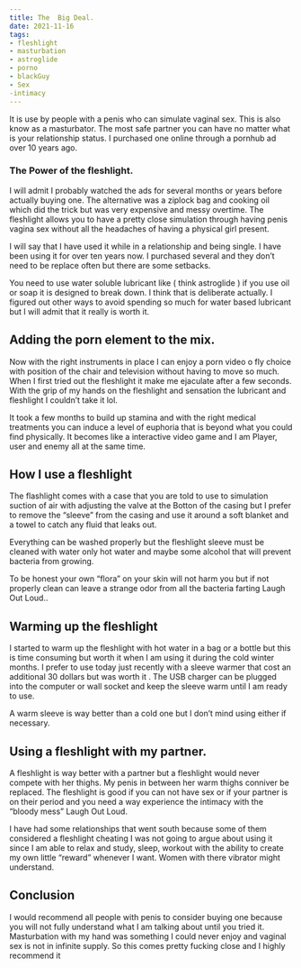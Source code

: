 ```yaml
---
title: The  Big Deal.
date: 2021-11-16
tags:
- fleshlight
- masturbation
- astroglide
- porno
- blackGuy
- Sex
-intimacy
---
```

It is use by people with a penis who can simulate vaginal sex. This is also know as a masturbator. The most safe partner  you can have no matter what is your relationship status. I purchased one online through a pornhub ad over 10 years ago. 
<!-- excerpt -->


### The Power of the fleshlight.


I will admit I probably watched the ads for several months or years before actually buying one. The alternative was a ziplock bag and cooking oil which did the trick but was very  expensive and messy overtime. The  fleshlight allows you to have a pretty close simulation through having penis vagina sex without all the headaches of having a physical girl present. 

I will say that I have used it while in a relationship and being single. I have been using it for over ten years now. I purchased several and they don’t need to be replace often but there are some setbacks.

You need to use water soluble lubricant like ( think astroglide ) if you use oil or soap it is designed to break down. I think that is deliberate actually. I figured out other ways to avoid spending so much for water based lubricant but I will admit that it really is worth it.

## Adding the porn element to the mix.

Now with the right instruments in place I can enjoy a porn video o fly choice with position of the chair and television without having to move so much. When I first tried out the fleshlight it make me ejaculate after a few seconds. With the grip of my hands on the fleshlight and sensation the lubricant and fleshlight I couldn’t take it lol. 

It took a few months to build up stamina and with the right  medical treatments you can induce a level of euphoria that is beyond what you could find physically. It becomes  like a interactive video game and I am 
Player, user and enemy all at the same time. 



## How I use a fleshlight 


The flashlight comes with a case that you are told to use to simulation suction of air with adjusting the valve at the Botton of the casing but I prefer to remove the “sleeve” from the casing and use it around a soft blanket and a towel to catch any fluid that leaks out. 

Everything can be washed properly but the fleshlight sleeve must be cleaned with water only hot water and maybe some alcohol that will prevent bacteria from growing. 

To be honest your own “flora” on your skin will not harm you but if not properly clean can leave a strange odor from all the bacteria farting Laugh Out Loud..

## Warming up the fleshlight 

I started to warm up the fleshlight with hot water in a bag or a bottle but this is time consuming but worth it when I am using it during the cold winter months. I prefer to use today just recently with a sleeve warmer that cost an additional 30 dollars but was worth it .
The USB charger can be plugged into the computer or wall socket and keep the sleeve warm until I am ready to use.

A warm sleeve is way better than a cold one but I don’t mind using either if necessary.


## Using a fleshlight with my partner.

A fleshlight is way better with a partner but a fleshlight would never compete with her thighs.  My penis in between her warm thighs conniver be replaced. The fleshlight is good if you can not have sex or if your partner is on their period and you need a way experience the intimacy with the “bloody mess” Laugh Out Loud.


I have had some relationships	that went south because some of them considered a fleshlight cheating I was  not going to argue about using it since I am able to relax and study, sleep, workout with the ability to create my own little “reward” whenever I want.
Women with there vibrator might understand.


## Conclusion

I would recommend all people with penis to consider buying one because you will not fully understand what I am talking about until you tried it. Masturbation with my hand was something I could never enjoy and vaginal sex is not in infinite supply. So this comes pretty fucking close and I highly recommend it

